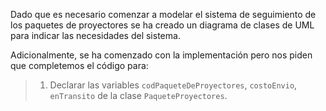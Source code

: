Dado que es necesario comenzar a modelar el sistema de seguimiento de los paquetes de proyectores se ha creado un diagrama de clases de UML para indicar las necesidades del sistema. 

Adicionalmente, se ha comenzado con la implementación pero nos piden que completemos el código para:

> 1. Declarar las variables `codPaqueteDeProyectores`, `costoEnvio`, `enTransito` de la clase `PaqueteProyectores`.